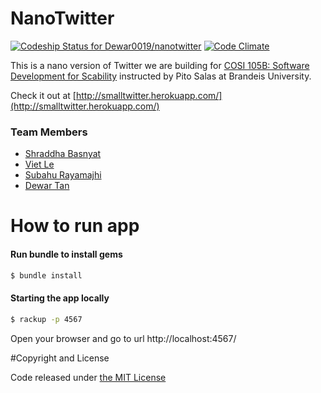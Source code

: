 # NanoTwitter

[ ![Codeship Status for Dewar0019/nanotwitter](https://codeship.com/projects/be61e600-634a-0133-dbbe-16f6a7024b95/status?branch=master)](https://codeship.com/projects/112764)
[![Code Climate](https://codeclimate.com/github/Dewar0019/nanotwitter/badges/gpa.svg)](https://codeclimate.com/github/Dewar0019/nanotwitter)

This is a nano version of Twitter we are building for [COSI 105B: Software Development for Scability](http://bit.ly/cosi105b-2015) instructed by Pito Salas at Brandeis University.

Check it out at [http://smalltwitter.herokuapp.com/](http://smalltwitter.herokuapp.com/)

### Team Members
* [Shraddha Basnyat](https://github.com/sbasnyat)
* [Viet Le](https://github.com/lttviet)
* [Subahu Rayamajhi](https://github.com/subahur)
* [Dewar Tan](https://github.com/Dewar0019)

# How to run app


#### Run bundle to install gems

```sh
$ bundle install
```

#### Starting the app locally
```sh
$ rackup -p 4567
```

Open your browser and go to url http://localhost:4567/


#Copyright and License

Code released under [the MIT License](https://github.com/Dewar0019/nanotwitter/blob/master/LICENSE)
